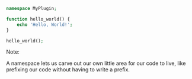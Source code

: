<!-- .slide: data-class="has-dark-background" data-background="resources/galaxy-brain4.jpg" data-background-size="cover" data-background-position="center" -->

```php
namespace MyPlugin;

function hello_world() {
    echo 'Hello, World!';
}

hello_world();
```

Note:

A namespace lets us carve out our own little area for our code to live, like prefixing our code without having to write a prefix.
